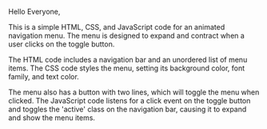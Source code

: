 Hello Everyone,

This is a simple HTML, CSS, and JavaScript code for an animated navigation menu. The menu is designed to expand and contract when a user clicks on the toggle button. 

The HTML code includes a navigation bar and an unordered list of menu items. The CSS code styles the menu, setting its background color, font family, and text color. 

The menu also has a button with two lines, which will toggle the menu when clicked. The JavaScript code listens for a click event on the toggle button and toggles the 'active' class on the navigation bar, causing it to expand and show the menu items.